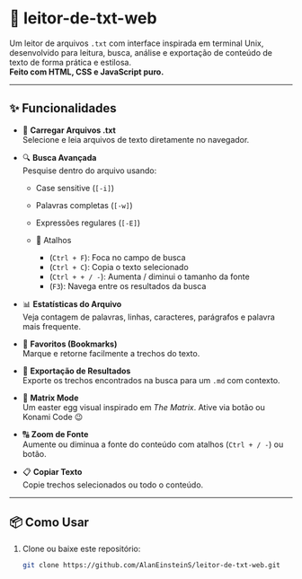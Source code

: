 # 📁 leitor-de-txt-web

Um leitor de arquivos `.txt` com interface inspirada em terminal Unix, desenvolvido para leitura, busca, análise e exportação de conteúdo de texto de forma prática e estilosa.  
**Feito com HTML, CSS e JavaScript puro.**

---

## ✨ Funcionalidades

- 📂 **Carregar Arquivos .txt**  
  Selecione e leia arquivos de texto diretamente no navegador.

- 🔍 **Busca Avançada**  
  Pesquise dentro do arquivo usando:
  - Case sensitive (`[-i]`)
  - Palavras completas (`[-w]`)
  - Expressões regulares (`[-E]`)
 
  - 🧠 Atalhos
    - (`Ctrl + F`): Foca no campo de busca
    - (`Ctrl + C`): Copia o texto selecionado
    - (`Ctrl + + / -`): Aumenta / diminui o tamanho da fonte
    - (`F3`): Navega entre os resultados da busca

- 📊 **Estatísticas do Arquivo**  
  Veja contagem de palavras, linhas, caracteres, parágrafos e palavra mais frequente.

- 📑 **Favoritos (Bookmarks)**  
  Marque e retorne facilmente a trechos do texto.

- 💾 **Exportação de Resultados**  
  Exporte os trechos encontrados na busca para um `.md` com contexto.

- 🧬 **Matrix Mode**  
  Um easter egg visual inspirado em *The Matrix*. Ative via botão ou Konami Code 😉

- 🔠 **Zoom de Fonte**  
  Aumente ou diminua a fonte do conteúdo com atalhos (`Ctrl + / -`) ou botão.

- 📋 **Copiar Texto**  
  Copie trechos selecionados ou todo o conteúdo.

---

## 📦 Como Usar

1. Clone ou baixe este repositório:
   ```bash
   git clone https://github.com/AlanEinsteinS/leitor-de-txt-web.git
